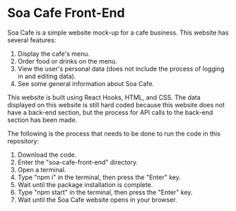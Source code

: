 # Soa Cafe Front-End

Soa Cafe is a simple website mock-up for a cafe business. This website has several features:
1. Display the cafe's menu.
2. Order food or drinks on the menu.
3. View the user's personal data (does not include the process of logging in and editing data).
4. See some general information about Soa Cafe.

This website is built using React Hooks, HTML, and CSS. The data displayed on this website is still hard coded because this website does not have a back-end section, but the process for API calls to the back-end section has been made.

The following is the process that needs to be done to run the code in this repository:
1. Download the code.
2. Enter the "soa-cafe-front-end" directory.
3. Open a terminal.
4. Type "npm i" in the terminal, then press the "Enter" key.
5. Wait until the package installation is complete.
5. Type "npm start" in the terminal, then press the "Enter" key.
5. Wait until the Soa Cafe website opens in your browser.
